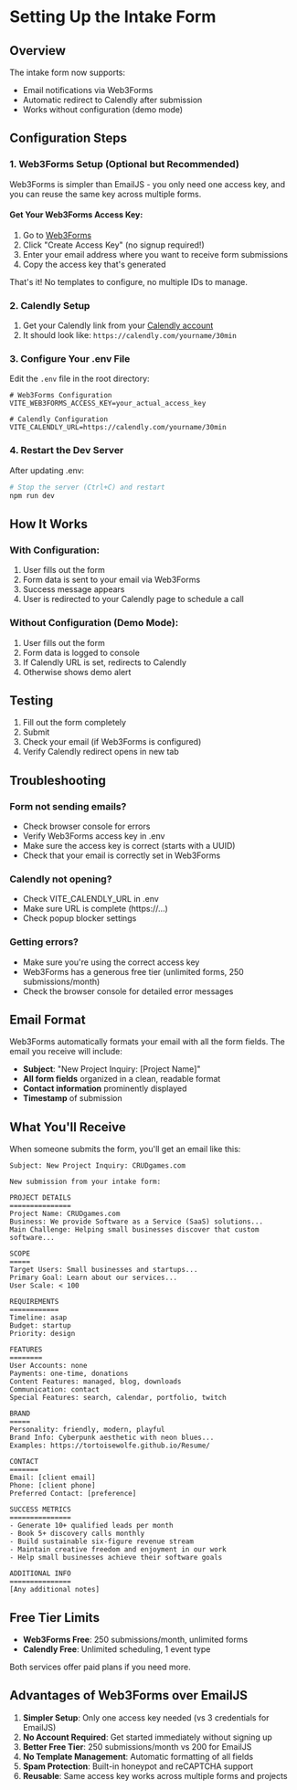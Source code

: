 # Setting Up the Intake Form

## Overview

The intake form now supports:

- Email notifications via Web3Forms
- Automatic redirect to Calendly after submission
- Works without configuration (demo mode)

## Configuration Steps

### 1. Web3Forms Setup (Optional but Recommended)

Web3Forms is simpler than EmailJS - you only need one access key, and you can reuse the same key across multiple forms.

#### Get Your Web3Forms Access Key:

1. Go to [Web3Forms](https://web3forms.com/)
2. Click "Create Access Key" (no signup required!)
3. Enter your email address where you want to receive form submissions
4. Copy the access key that's generated

That's it! No templates to configure, no multiple IDs to manage.

### 2. Calendly Setup

1. Get your Calendly link from your [Calendly account](https://calendly.com/)
2. It should look like: `https://calendly.com/yourname/30min`

### 3. Configure Your .env File

Edit the `.env` file in the root directory:

```env
# Web3Forms Configuration
VITE_WEB3FORMS_ACCESS_KEY=your_actual_access_key

# Calendly Configuration
VITE_CALENDLY_URL=https://calendly.com/yourname/30min
```

### 4. Restart the Dev Server

After updating .env:

```bash
# Stop the server (Ctrl+C) and restart
npm run dev
```

## How It Works

### With Configuration:

1. User fills out the form
2. Form data is sent to your email via Web3Forms
3. Success message appears
4. User is redirected to your Calendly page to schedule a call

### Without Configuration (Demo Mode):

1. User fills out the form
2. Form data is logged to console
3. If Calendly URL is set, redirects to Calendly
4. Otherwise shows demo alert

## Testing

1. Fill out the form completely
2. Submit
3. Check your email (if Web3Forms is configured)
4. Verify Calendly redirect opens in new tab

## Troubleshooting

### Form not sending emails?

- Check browser console for errors
- Verify Web3Forms access key in .env
- Make sure the access key is correct (starts with a UUID)
- Check that your email is correctly set in Web3Forms

### Calendly not opening?

- Check VITE_CALENDLY_URL in .env
- Make sure URL is complete (https://...)
- Check popup blocker settings

### Getting errors?

- Make sure you're using the correct access key
- Web3Forms has a generous free tier (unlimited forms, 250 submissions/month)
- Check the browser console for detailed error messages

## Email Format

Web3Forms automatically formats your email with all the form fields. The email you receive will include:

- **Subject**: "New Project Inquiry: [Project Name]"
- **All form fields** organized in a clean, readable format
- **Contact information** prominently displayed
- **Timestamp** of submission

## What You'll Receive

When someone submits the form, you'll get an email like this:

```
Subject: New Project Inquiry: CRUDgames.com

New submission from your intake form:

PROJECT DETAILS
===============
Project Name: CRUDgames.com
Business: We provide Software as a Service (SaaS) solutions...
Main Challenge: Helping small businesses discover that custom software...

SCOPE
=====
Target Users: Small businesses and startups...
Primary Goal: Learn about our services...
User Scale: < 100

REQUIREMENTS
============
Timeline: asap
Budget: startup
Priority: design

FEATURES
========
User Accounts: none
Payments: one-time, donations
Content Features: managed, blog, downloads
Communication: contact
Special Features: search, calendar, portfolio, twitch

BRAND
=====
Personality: friendly, modern, playful
Brand Info: Cyberpunk aesthetic with neon blues...
Examples: https://tortoisewolfe.github.io/Resume/

CONTACT
=======
Email: [client email]
Phone: [client phone]
Preferred Contact: [preference]

SUCCESS METRICS
===============
- Generate 10+ qualified leads per month
- Book 5+ discovery calls monthly
- Build sustainable six-figure revenue stream
- Maintain creative freedom and enjoyment in our work
- Help small businesses achieve their software goals

ADDITIONAL INFO
===============
[Any additional notes]
```

## Free Tier Limits

- **Web3Forms Free**: 250 submissions/month, unlimited forms
- **Calendly Free**: Unlimited scheduling, 1 event type

Both services offer paid plans if you need more.

## Advantages of Web3Forms over EmailJS

1. **Simpler Setup**: Only one access key needed (vs 3 credentials for EmailJS)
2. **No Account Required**: Get started immediately without signing up
3. **Better Free Tier**: 250 submissions/month vs 200 for EmailJS
4. **No Template Management**: Automatic formatting of all fields
5. **Spam Protection**: Built-in honeypot and reCAPTCHA support
6. **Reusable**: Same access key works across multiple forms and projects
